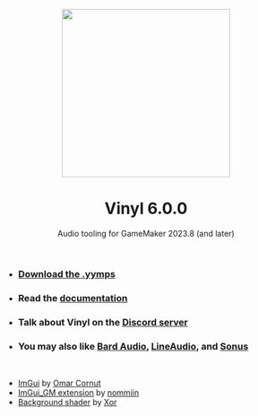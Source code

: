 <p align="center"><img src="https://raw.githubusercontent.com/JujuAdams/vinyl/master/LOGO.png" style="display:block; margin:auto; width:300px"></p>
<h1 align="center">Vinyl 6.0.0</h1>

<p align="center">Audio tooling for GameMaker 2023.8 (and later)</p>

&nbsp;

- ### [Download the .yymps](https://github.com/JujuAdams/Vinyl/releases/)
- ### Read the [documentation](http://jujuadams.github.io/Vinyl)
- ### Talk about Vinyl on the [Discord server](https://discord.gg/8krYCqr)
- ### You may also like [Bard Audio](https://github.com/gl326/bard-audio), [LineAudio](https://github.com/WangleLine/LineAudio), and [Sonus](https://github.com/tabularelf/Sonus)

&nbsp;

- [ImGui](https://github.com/ocornut/imgui) by [Omar Cornut](https://www.miracleworld.net/)
- [ImGui_GM extension](https://github.com/nommiin/ImGui_GM/) by [nommiin](https://nomm.dev/)
- [Background shader](https://www.shadertoy.com/view/3sccD8/) by [Xor](https://xor.graphics/)